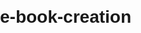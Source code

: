 # e-book-creation<!DOCTYPE html>
<html lang="en">
<head>
    <meta charset="UTF-8">
    <meta name="viewport" content="width=device-width, initial-scale=1.0">
    <title>My E-Book</title>
    <style>
        body {
            font-family: Arial, sans-serif;
            line-height: 1.6;
            margin: 0;
            padding: 0;
        }

        h1, h2, h3 {
            text-align: center;
        }

        p {
            text-align: justify;
            margin-bottom: 1em;
        }

        .chapter {
            page-break-before: always;
        }
    </style>
</head>
<body>
    <h1>My E-Book</h1>

    <div class="chapter">
        <h2>Chapter 1: Introduction</h2>
        <p>This is the introduction of my e-book. Lorem ipsum dolor sit amet, consectetur adipiscing elit. Sed suscipit nisi eu pulvinar dapibus.</p>
    </div>

    <div class="chapter">
        <h2>Chapter 2: The Main Topic</h2>
        <p>This is the main topic of my e-book. Nulla facilisi. Integer eget nulla id nisi rhoncus fringilla vel at mauris.</p>
    </div>

    <div class="chapter">
        <h2>Chapter 3: Conclusion</h2>
        <p>This is the conclusion of my e-book. Proin tempus metus ac ipsum auctor eleifend.</p>
    </div>
</body>
</html>
